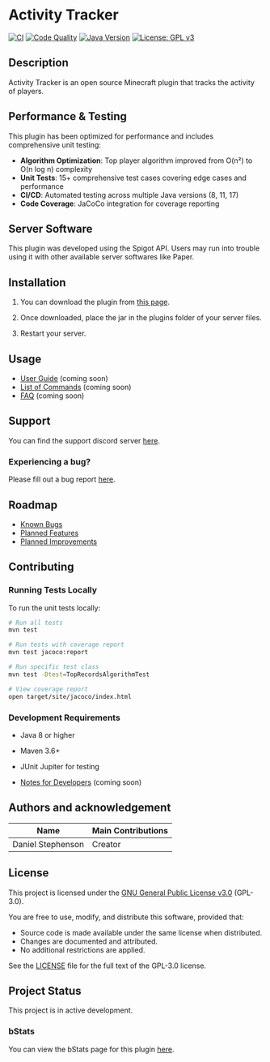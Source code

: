 # Activity Tracker

[![CI](https://github.com/Dans-Plugins/Activity-Tracker/workflows/CI/badge.svg)](https://github.com/Dans-Plugins/Activity-Tracker/actions/workflows/ci.yml)
[![Code Quality](https://github.com/Dans-Plugins/Activity-Tracker/workflows/Code%20Quality/badge.svg)](https://github.com/Dans-Plugins/Activity-Tracker/actions/workflows/code-quality.yml)
[![Java Version](https://img.shields.io/badge/Java-8%2B-blue.svg)](https://github.com/Dans-Plugins/Activity-Tracker/blob/main/pom.xml)
[![License: GPL v3](https://img.shields.io/badge/License-GPLv3-blue.svg)](https://www.gnu.org/licenses/gpl-3.0)

## Description
Activity Tracker is an open source Minecraft plugin that tracks the activity of players.

## Performance & Testing

This plugin has been optimized for performance and includes comprehensive unit testing:

- **Algorithm Optimization**: Top player algorithm improved from O(n²) to O(n log n) complexity
- **Unit Tests**: 15+ comprehensive test cases covering edge cases and performance
- **CI/CD**: Automated testing across multiple Java versions (8, 11, 17)
- **Code Coverage**: JaCoCo integration for coverage reporting

## Server Software
This plugin was developed using the Spigot API. Users may run into trouble using it with other available server softwares like Paper.

## Installation
1) You can download the plugin from [this page](https://github.com/dmccoystephenson/Activity-Tracker/releases).

2) Once downloaded, place the jar in the plugins folder of your server files.

3) Restart your server.

## Usage
- [User Guide](https://github.com/dmccoystephenson/Activity-Tracker/wiki/Guide) (coming soon)
- [List of Commands](https://github.com/dmccoystephenson/Activity-Tracker/wiki/Commands) (coming soon)
- [FAQ](https://github.com/dmccoystephenson/Activity-Tracker/wiki/FAQ) (coming soon)

## Support
You can find the support discord server [here](https://discord.gg/xXtuAQ2).

### Experiencing a bug?
Please fill out a bug report [here](https://github.com/dmccoystephenson/Activity-Tracker/issues?q=is%3Aissue+is%3Aopen+label%3Abug).

## Roadmap
- [Known Bugs](https://github.com/dmccoystephenson/Activity-Tracker/issues?q=is%3Aopen+is%3Aissue+label%3Abug)
- [Planned Features](https://github.com/dmccoystephenson/Activity-Tracker/issues?q=is%3Aopen+is%3Aissue+label%3AEpic)
- [Planned Improvements](https://github.com/dmccoystephenson/Activity-Tracker/issues?q=is%3Aopen+is%3Aissue+label%3Aimprovement)

## Contributing

### Running Tests Locally

To run the unit tests locally:

```bash
# Run all tests
mvn test

# Run tests with coverage report
mvn test jacoco:report

# Run specific test class
mvn test -Dtest=TopRecordsAlgorithmTest

# View coverage report
open target/site/jacoco/index.html
```

### Development Requirements

- Java 8 or higher
- Maven 3.6+
- JUnit Jupiter for testing

- [Notes for Developers](https://github.com/dmccoystephenson/Activity-Tracker/wiki/Developer-Notes) (coming soon)

## Authors and acknowledgement
Name | Main Contributions
------------ | -------------
Daniel Stephenson | Creator

## License

This project is licensed under the [GNU General Public License v3.0](LICENSE) (GPL-3.0).

You are free to use, modify, and distribute this software, provided that:
- Source code is made available under the same license when distributed.
- Changes are documented and attributed.
- No additional restrictions are applied.

See the [LICENSE](LICENSE) file for the full text of the GPL-3.0 license.

## Project Status
This project is in active development.

### bStats
You can view the bStats page for this plugin [here](https://bstats.org/plugin/bukkit/Activity%20Tracker/12983).
